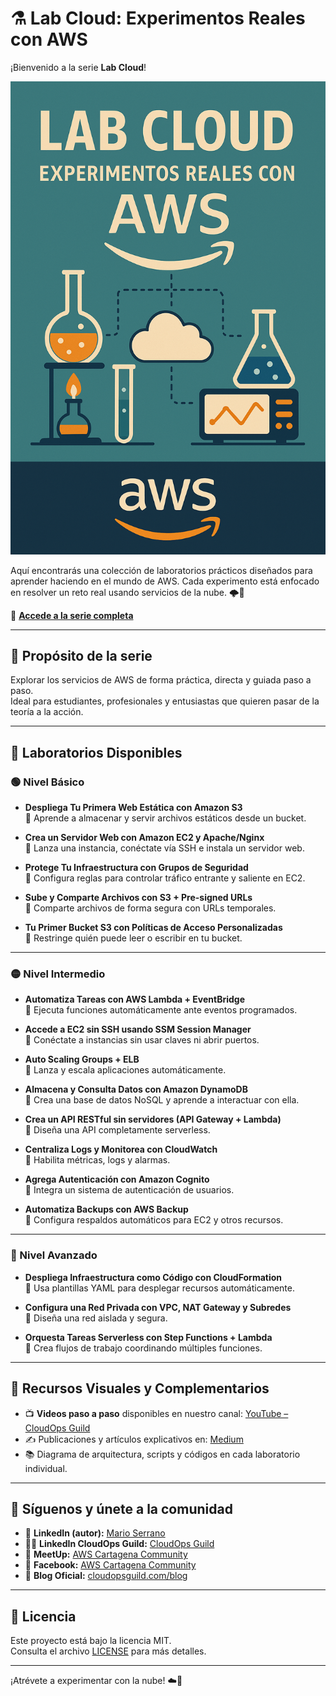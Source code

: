 # ⚗️ Lab Cloud: Experimentos Reales con AWS

¡Bienvenido a la serie **Lab Cloud**!  

![LabCloud](imagenes/Lab_cloud_experimentos_reales.png)

Aquí encontrarás una colección de laboratorios prácticos diseñados para aprender haciendo en el mundo de AWS. Cada experimento está enfocado en resolver un reto real usando servicios de la nube. 🌩️🧪

🔗 **[Accede a la serie completa](https://www.youtube.com/playlist?list=PLqv_IB8VVqOBWHHHWPlvWIit8pZW9TLny)** 

---

## 🎯 Propósito de la serie

Explorar los servicios de AWS de forma práctica, directa y guiada paso a paso.  
Ideal para estudiantes, profesionales y entusiastas que quieren pasar de la teoría a la acción.

---

## 🧪 Laboratorios Disponibles

### 🟢 Nivel Básico

- **Despliega Tu Primera Web Estática con Amazon S3**  
  🎯 Aprende a almacenar y servir archivos estáticos desde un bucket.  

- **Crea un Servidor Web con Amazon EC2 y Apache/Nginx**  
  🎯 Lanza una instancia, conéctate vía SSH e instala un servidor web.  

- **Protege Tu Infraestructura con Grupos de Seguridad**  
  🎯 Configura reglas para controlar tráfico entrante y saliente en EC2.  

- **Sube y Comparte Archivos con S3 + Pre-signed URLs**  
  🎯 Comparte archivos de forma segura con URLs temporales.  

- **Tu Primer Bucket S3 con Políticas de Acceso Personalizadas**  
  🎯 Restringe quién puede leer o escribir en tu bucket.  

---

### 🟡 Nivel Intermedio

- **Automatiza Tareas con AWS Lambda + EventBridge**  
  🎯 Ejecuta funciones automáticamente ante eventos programados.  

- **Accede a EC2 sin SSH usando SSM Session Manager**  
  🎯 Conéctate a instancias sin usar claves ni abrir puertos.  

- **Auto Scaling Groups + ELB**  
  🎯 Lanza y escala aplicaciones automáticamente.  

- **Almacena y Consulta Datos con Amazon DynamoDB**  
  🎯 Crea una base de datos NoSQL y aprende a interactuar con ella.  

- **Crea un API RESTful sin servidores (API Gateway + Lambda)**  
  🎯 Diseña una API completamente serverless.  

- **Centraliza Logs y Monitorea con CloudWatch**  
  🎯 Habilita métricas, logs y alarmas.  

- **Agrega Autenticación con Amazon Cognito**  
  🎯 Integra un sistema de autenticación de usuarios.  

- **Automatiza Backups con AWS Backup**  
  🎯 Configura respaldos automáticos para EC2 y otros recursos.  

---

### 🔴 Nivel Avanzado

- **Despliega Infraestructura como Código con CloudFormation**  
  🎯 Usa plantillas YAML para desplegar recursos automáticamente.  

- **Configura una Red Privada con VPC, NAT Gateway y Subredes**  
  🎯 Diseña una red aislada y segura.  

- **Orquesta Tareas Serverless con Step Functions + Lambda**  
  🎯 Crea flujos de trabajo coordinando múltiples funciones.  

---

## 🎥 Recursos Visuales y Complementarios

- 📺 **Videos paso a paso** disponibles en nuestro canal: [YouTube – CloudOps Guild](https://www.youtube.com/@CloudOpsGuildCommunity)
- ✍️ Publicaciones y artículos explicativos en: [Medium](https://medium.com/@marioserranopineda)
- 📚 Diagrama de arquitectura, scripts y códigos en cada laboratorio individual.

---

## 📢 Síguenos y únete a la comunidad

- 🧠 **LinkedIn (autor):** [Mario Serrano](https://www.linkedin.com/in/mario-rodrigo-serrano-pineda/)
- 🧑‍💻 **LinkedIn CloudOps Guild:** [CloudOps Guild](https://www.linkedin.com/company/cloudopsguild/)
- 💬 **MeetUp:** [AWS Cartagena Community](https://www.meetup.com/es-ES/aws-colombia-cartagena/)
- 📘 **Facebook:** [AWS Cartagena Community](https://www.facebook.com/awscolombiacartagena)
- 📝 **Blog Oficial:** [cloudopsguild.com/blog](https://cloudopsguild.com/blog/)

---

## 📜 Licencia

Este proyecto está bajo la licencia MIT.  
Consulta el archivo [LICENSE](LICENSE) para más detalles.

---

¡Atrévete a experimentar con la nube! ☁️🧪
